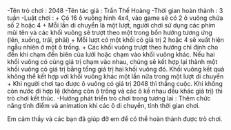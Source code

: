 -Tên trò chơi : 2048
-Tên tác giả : Trần Thế Hoàng
-Thời gian hoàn thành : 3 tuần
-Luật chơi : 
          + Có 16 ô vuông hình 4x4, vào game sẽ có 2 ô vuông chứa số 2 hoặc 4
          + Mỗi lần di chuyển là một lượt, người chơi sử dụng các phím mũi tên và các khối vuông sẽ trượt theo một trong bốn hướng tương              ứng (lên, xuống, trái, phải)
          + Mỗi lượt có một khối có giá trị 2 hoặc 4 sẽ xuất hiện ngẫu nhiên ở một ô trống. 
          + Các khối vuông trượt theo hướng chỉ định cho đến khi chạm đến biên của lưới hoặc chạm vào khối vuông khác. Nếu hai khối vuông             có cùng giá trị chạm vào nhau, chúng sẽ kết hợp lại thành một khối vuông có giá trị bằng tổng giá trị hai khối vuông đó. Khối               vuông kết quả không thể kết hợp với khối vuông khác một lần nữa trong một lượt di chuyển
          + Khi người chơi tạo được ô vuông có giá trị 2048 thì thắng cuộc. Khi không còn nước đi hợp lệ (không còn ô trống và các ô kề               nhau đều khác giá trị) thì trò chơi kết thúc.
-Hướng phát triển trò chơi trong tương lai : Thêm chức năng tính điểm và animation khi các ô di chuyển, tính thời gian chơi. 


Em cảm thầy và các bạn đã giúp đỡ em để có thể hoàn thành được trò chơi.
